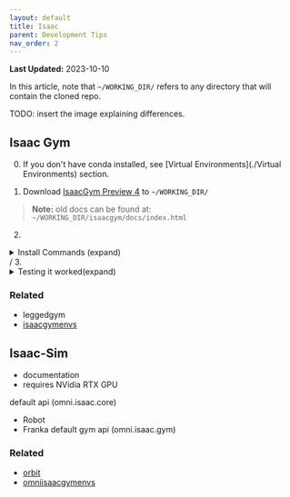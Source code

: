 ```yaml
---
layout: default
title: Isaac
parent: Development Tips
nav_order: 2
---
```

**Last Updated:** 2023-10-10  

In this article, note that `~/WORKING_DIR/` refers to any directory that will contain the cloned repo.

TODO: insert the image explaining differences.

## Isaac Gym

0. If you don't have conda installed, see [Virtual Environments](./Virtual Environments) section.

1. Download [IsaacGym Preview 4](https://developer.nvidia.com/isaac-gym) to `~/WORKING_DIR/`

>**Note:** old docs can be found at: `~/WORKING_DIR/isaacgym/docs/index.html`

2. 
<details markdown="block">
<summary>  Install Commands (expand) </summary>
```bash
cd ~/WORKING_DIR/isaacgym/python 
conda create -n environment_name_goes_here python==3.8
conda activate environment_name_goes_here
pip install -e .
```
</details>
/
3. 
<details markdown="block">
<summary> Testing it worked(expand) </summary>
```bash
#test to make sure isaacgym is running correctly
cd ~/WORKING_DIR/isaacgym/python/examples
python 1080_balls_of_solitude.py
```
</details>



### Related
- leggedgym
- [isaacgymenvs](https://github.com/NVIDIA-Omniverse/IsaacGymEnvs)


## Isaac-Sim
- documentation
- requires NVidia RTX GPU

default api (omni.isaac.core)
- Robot
- Franka
default gym api (omni.isaac.gym)

### Related
- [orbit](https://github.com/NVIDIA-Omniverse/Orbit)
- [omniisaacgymenvs](https://github.com/NVIDIA-Omniverse/OmniIsaacGymEnvs)
